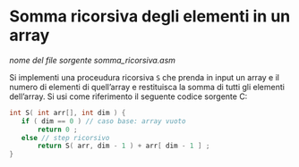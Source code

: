# Somma ricorsiva degli elementi in un array

*nome del file sorgente somma_ricorsiva.asm*

Si implementi una proceudura ricorsiva `S` che prenda in input un array e il numero di elementi di quell’array e restituisca la somma di tutti gli elementi dell’array. 
Si usi come riferimento il seguente codice sorgente C:

 ```c
int S( int arr[], int dim ) {
	if ( dim == 0 ) // caso base: array vuoto
		return 0 ;
	else // step ricorsivo
		return S( arr, dim - 1 ) + arr[ dim - 1 ] ;
}
```

